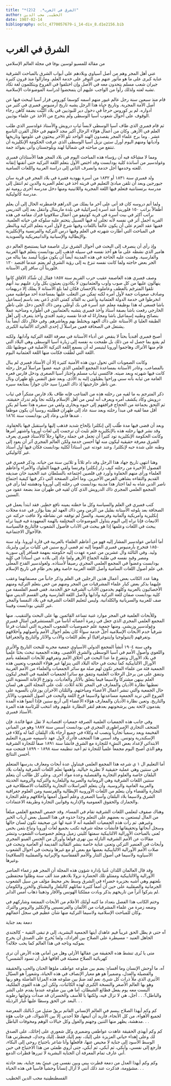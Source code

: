 ```yaml
---
title: "*الشرق في الغرب*.  2(2)"
author: الخطيب, محب الدين
date: 1907-02-14
bibliography: oclc_4770057679-i_14-div_8.d1e2156.bib
---
```




#  الشرق في الغرب 


 من مقالة للمسيو لوسين بوفا في مجلة العالم الإسلامي 

 عني أهل المجر وهم من أصل آسياوي وبلادهم على أبواب الشرق بالمباحث الشرقية عناية كبرى على ما هو مأثور عنهم من التوفر على خدمة العلم. ومازالوا منذ قرون كثيرة جيران شعب مسلم يتحدون معه في الأصل وإن اختلفوا في الفروع ويتكلمون لغة تكاد تشبه لغته ولذلك رأوا من الواجب عليهم أن يتمحضوا لدراسة الموضوعات الإسلامية. 

 قام منذ  سبعين  سنة رجل عالم غيور منهم اسمه كوسما كوروس فزار آسيا ليبحث فيها عن أصل الأمة المجرية. وتاريخ حياة هذا الرجل يشبه تاريخ أرمنيوس فمبري في كثير من أدواره. لم ير كوروس حرجاً في دخول دير للبوذيين في بلاد التُّبَّت بضفة كاهن رجاء الوقوف على أحوال شعوب   آسيا الوسطى ولم يتحرج من الأخذ عن علماء بوذيين. 

 ثم قام فمبري الذي طاف آسيا الوسطى لابساً ثياب درويش والأستاذ غولدسير الذي طلب العلم في الأزهر. وكان من أعمال هؤلاء الرجال أكبر مجد لأمتهم في خلال القرن التاسع  عشر  . وما برح علماء المجر يقصدون الهند الواحد تلو الآخر يبحثون في علومها وتاريخها وأديانها ومنهم اليوم أورل  ستين  نزيل آسيا الوسطى الذي عرفت الحكومة الإنكليزية أن تنتفع من مباحثه في شماليا لهند وبلوجستان وأتى بفوائد جمة. 

 ومما لا مشاحّة فيه أن رؤساء هذه المباحث اليوم في بلاد المجر هما الأستاذان فمبري وغولدسير من أساتذة كلية بودابست وقد اختص الأول بتعلم اللغة التركية حتى أتقنها إتقانه للغته وخدمها أجل خدمة وانصرف الثاني إلى دراسة العربية واللغات السامية. 

 ولد فمبري سنة  ١٨٣١  أو  ١٨٣٢  من أسرة يهودية فقيرة في بلاد المجر في قرية سان جيورجين وبعد أن تلقن مبادئ التعليم في قريته أخذ في تعلم العبرية والدين ثم انتقل إلى مدرسة برتستانتية فتعلم فيها اللغة المجرية واللاتينية ومنها دخل مدرسة أخرى رومية ثم مدرسة كاثوليكية. 

 ولما أتم دروسه كان قد أتى على آخر ما يملك من الدراهم فاضطرته الحال إلى أن يعلم أطفالاً براتب  ١٥٠  فلورينياً عند أسرة إسرائيلية في بلدة مارينتال وانتقل بعد إلى التدريس براتب أكثر في بيت أسرة في قرية كوتيفو من أعمال سلافونيا فترك مقامه في هذه القرية أجمل أثر في نفسه لأنه تجلى له فيها السبيل يتحتم عليه سلوكه في حياته العلمية. ففيها   عقد   العزم على أن يكون عالماً باللغات وفيها شرع لأول أمره بتعلم التركية وبالنظر في المباحث التي أطارت شهرته في العلم وفيها درس التركية والفرنسية والإنكليزية والإيطالية والإسبانية والدانيمريكية والسويدية. 

 وإذ رأى أن ينصرف إلى البحث في أحوال الشرق نزل عاصمة فينا يستنصح العالم دي هامير الذي نشطه على ما هو آخذ نفسه في سبيله فذهب إلى بودابست يتعلم فيها العربية والفارسية. وقضت عليه الحاجة في هذه المدينة أيضاً أن يكون مؤَدِباً ليسد بما يناله من الجر بعض حاجته ولما كانت نفسه تنزع به إلى رؤية الشرق لم يعتم عندما اقتصد  ١٢٠  فلوريناً أن سافر إلى الأستانة. 

 وصف فمبري هذه العاصمة عقيب حرب القريم سنة  ١٨٥٧  فقال إن شُذّاذ الآفاق كانوا ينهالون عليها من كل صوب وأوب والعثمانيون لا يكادون يعبئون بكل وارد عليهم بيد أنهم تلقوا المترجَم بالعطف وعاملوه بالإحسان فكان لما بلغ الأستانة لا يملك إلا دريهمات وصادف صعوبات جمة لأول أمره لكنه تمكن من التغلب عليها بمساعدة  أحد  مواطنيه ممن انخرطوا في خدمة الدولة العثمانية وأعني به القائد كمتي الذي دُعي بعد باسم إسماعيل باشا فسعى له هذا بوظيفة معلم عند أسرة في بك أوغلي ومن ذاك الحين دخل على ناظر الخارجي رفعت باشا بصفة أستاذ وأخذ فمبري يتشبه بالعثمانيين في أطواره ومناحيه عملاً بنصائح وطنيه إسماعيل باشا ومجاراةً له فدعا نفسه رشيد أفندي وأخذ يتعرف إلى أهل الطبقة العليا ي الأستانة على ذاك العهد ويختلط بهم ويعاشرهم. وفي خلال ذلك أيضاً بدأ يشتغل في الصحافة   فعين مراسلاً ل  إحدى  الجرائد الألمانية الكبرى. 

 أصبح فمبري أفندياً بحتاً لا ينقص عن أدباء الأستانة في معرفة اللغة التركية وآدابها. ولكنه لم يقنع بما حصل له من ذلك بل طمحت به نفسه إلى زيارة آسيا الوسطى وهي البلاد التي قام منها الأتراك وهاجموا أوروبا ليتيسر له أن يسمع اللغة التركية الأصلية في موطنها تلك اللغة التي لطُفَت فكانت منها اللغة العثمانية اليوم. 

 وكانت الصعوبات التي تحول دون هذه الأمنية كثيرة إلا أن الأستاذ فمبري لم يبال بالمصاعب. وغادر الأستانة بمساعدة المجمع العلمي الذي عينه عضواً مراسلاً ليرحل رحلة كانت فيها شهرته وبعد صيته. فاكتسى ثياب مسلم واجتاز آسيا الصغرى ودخل   فارس فعره العامة من ثيابه بأنه سني وراحوا يطيلون إليه يد الأذى. وبعد شق النفس بلغ طهران ونال من ناظر خارجيتها إذ ذاك المرزا سيد خان جوازاً بمتابعة سيره. 

 ذكر المترجم به ما لقيه من رحلته هذه من المتاعب فإنه طاف بلاد فارس متنكراً في ثياب درويش وكاد يكشف أمره ويعرف أنه ليس من أهل الإسلام ولكنه نجا ولم تدرك حقيقته. ثم التحق بجماعة من الحجاج فرافقهم إلى خيوه وبخارى ولقي من سفره هذا نصباً لم يكن أقل مما لقيه في مبدأ رحلته وبعد سنة عاد إلى طهران فطلبته روسيا أن يكون موظفاً عندها فأبى وعاد إلى بودابست سنة  ١٨٦٤  . 

 وبعد أن قضى فيها مدة طُلب إلى إنكلترا بإلحاح شديد فذهب إليها واستقبل فيها بالحفاوة. وقد نشر فيها رحلته هذه بالإنكليزية فلم تلبث أن   ترجمت إلى لغات أوروبا واشتهر أمرها وكانت الحكومة الإنكليزية تود كثيراً أن تجعل في جملة رجالها رجلاً كالأستاذ فمبري يعرف الشرق معرفة حقيقية ليكون منه لها أحسن خدمة ولكن العالم المجري آثر أن يعود إلى وطنه على شدة حبه لإنكلترا. وعند عودته عين أستاذاً لكلية بودابست فكان فيها أول أستاذ غير كاثوليكي. 

 وهنا انتهى تاريخ جهاد هذا الرجل وقد دام ثلاثاً و  ثلاثين  سنة من حياته. وذكر فمبري في الفصول الأخيرة من رحلته كيف زار إنكلترا وفرنسا ولقي فيهما الملوك والأمراء وأعاظم العلماء ورأى منهم الحفاوة وأورد في فلصين اجتماعه بالسلطان عبد الحميد خان صديقه القديم والتقاءه بشاهي الفرس الأخيرين. وما أحلى الصفحة التي ذكر فيها كيفية اجتماع ناصر الدين شاه به لما اجتاز هذا مدينة بودابست في رحلته إلى أوروبا ودهشته لما رأى في المجمع العلمي المجري ذاك الدرويش الذي كان لقيه في طهران منذ بضعة عقود من السنين. 

 كتب فمبري في العلم والسياسة وكل ما خطته يمينه نافع خطير. فقد ابتدأ يعمل في الصحافة بعد بلوغه الأستانة بقليل من الزمن ومن ذاك العهد لم يفتأ يؤازر في عدة مجلات إنكليزية وأمريكية وألمانية وفرنسية. والسنُّ لم توقفه عن نشاطه ولا عاقت حركته عن الانبعاث فإنا نراه إلى اليوم يتناول الموضوعات المختلفة بالهمة المعهودة فيه فبينا تراه يبحث في اللغات وعلمها إذا هو يبحث في الآداب فأصول الشعوب فالتاريخ فالسياسة   فالأحوال الاجتماعية.  

 أما أغناس عولدسير المشار إليه فهو من أعاظم العلماء بالعربية في قارة أوروبا. ولد سنة  ١٨٥٠  فتخرج بأرمنيوس فمبري الموما إليه ثم قضى  أربع  سنين في كليات برلين ولبزيك وليد. وفي الثالثة وال  عشرين  من عمره عهدت إليه حكومته بمهمة فسافر إلى سورية ومصر وقيد نفسه في طلبة الجماع الأزهر ولما عاد إلى بلاده عين أستاذاً في كلية بودابست وعضواً في المجمع العلمي المجري رصيفاً لأستاذه. ولغولدسير القدح المعلَّى في علم أصول اللغات السامية وأصل اللغة العربية خاصة وهو بحر طامٍ في تاريخ الإسلام. 

 وهنا عدد الكاتب بعض أعمال هذين الرجلين في العلم وذكر جانباً من مصنفاتهما وعقب عليهما بذكر بعض كبار علماء المشرقيات من المجر ومنهم من خص بتعلم التركية ومنهم الأخصائيون بالعربية وكلهم يخدمون الآداب الشرقية حق الخدمة. ففي قسم الفلسفة من كلية بودابست صفان للغة التركية وآدابها ولأصل اللغة الفارسية وفي القسم الديني منها صف للعربية والسريانية والكلدانية. وليس لتعليم اللغات الشرقية في بلاد النمسا والمجر غير كليتي بودابست وفيينا. 

 وللأبحاث العلمية في المجر موارد غنية تساعد القائمين بها على البحث والتنقيب. منها المجمع العلمي المجري الذي جعل في زمرة أعضائه أناساً من المستشرقين أمثال فمبري وغولدسير وزيشي. ومنها جمعية علم خصوصيات الشعوب المجرية التي أنشأت فرعاً شرقياً خدم الأبحاث الإسلامية أجلَّ خدمة سواءٌ كان بعلم أحوال الأمم وأصولهم وأخلاقهم وتفرقهم (ايتنولوجيا وايتنوغرافيا) أو بعلم اللغات والأدب والآثار والتاريخ والجغرافيا.  

 وفي سنة  ١٩٠٤  أنشأ المجمع الدولي الآسياوي جمعية مجرية للبحث التاريخ والأثري واللغوي وأصول الأمم في آسيا الوسطى والشرق الأقصى. وهذه الجمعية تبحث بحثاً علمياً في بلاد الأورال وتتفرغ ما عدا البحث في أخلاق الأمم وتفرقهم للأبحاث المتعلقة بأمم الأورال الالتاييكية كما تبحث في حالة البلاد التي ينزلها غير هؤلاء الشعوب وتعيين هذه الجمعية فئة من علماء المجر تكون لهم صلة مع سائر الجمعيات والعلماء من الأمم الغربية وتنفق على من يرحل الرحلات العلمية وتتفق مع سائرا لجمعيات العلمية في المجر ليكون العلم بينهن مشتركاً ولاسيما فيما يتعلق بالآثار والعاديات. وتوزع الإعانة السنوية التي   تعطيها نظارة الأديان والمعارف في المجر  ثلاثة  أثلاث.  ثلث  على المجلة التي هي لسان حال الجمعية والتي تنشر أعمال الأعضاء ومباحثهم. والثلثان الآخران يوزعان بالسوية على الفروع التي تريد الجمعية مساعدتها ولاسيما فرع اللغة والبحث في أصول الشعوب والآثار والتاريخ. وتعين نظارة الأديان والمعارف هؤلاء الأعضاء إلى  أربع  سنين فإذا أتموا هذه المدة يقدمون لائحة بمن يرشحونهم بعدهم لتقر النظارة عليهم وقد انتخب للرئاسة هذه المرة الأستاذ فمبري. 

 وفي جانب هذه الجمعيات العلمية الصرفة جمعيات اقتصادية لا تقل عنها فائدة. فإن المتحف التجاري الإمبراطوري المجري في بودابست أسس سنة  ١٨٨٧  وهو من المباني الفخيمة ويعد رسمياً تجارياً ونصب له وكلاء في جميع   أرجاء بلاد البلقان كما له وكلاء في الإسكندرية وتونس. وقد أسس هذا المتحف فأدرك لأول عهد تأسيسه ضرورة التعليم الابتدائي لإعداد بعض النشء للتجارة مع الشرق فأنشأ سنة  ١٨٩١  صفاً للتجارة الشرقية وهو الذي أصبح اليوم مجمعاً علمياً للتجارة ثم أعيد تنظيمه سنة  ١٨٩٨  -  ١٨٩٩  فنتجت منه أحسن النتائج. 

 أما التعليم ال  ١  ي شرعه هذا المجمع العلمي فيتناول عدة أبحاث ومعارف يدرسها المتعلم في سنتين وهي عملية حقيقية لا نظرية خيالية. وأهمها تعلم اللغات الشرقية ولغات بلاد البلقان خاصة والعلوم التجارية والقنصلية وعدة مواد أخرى. وعلى كل طالب أن يتعلم سنتين اللغات الشرقية وهي الرومانية والصربية والبلغارية والتركية والرومية الحديثة والعربية العامية والروسية. وأن يتعلم المراسلات التجارية والكلمات الاصطلاحية في التجارة والقضاء وأن يتعلم من اللغات الأوروبية الإيطالية والفرنسية ومن العلوم جغرافية الشرق ولاسيما بلاد البلقان وآسيا الصغرى وعلم أصول أممها وأخلاقهم وعلم التجارة والجمارك والحقوق العمومية والإدارية وقوانين التجارة وطريقة الاعتمادات. 

 وهناك صفوف لتعلمي اللغات الشرقية تقام في المساء. وقد خصص المجمع العلمي مبلغاً من المال ليستعين به بعضهم على التعلم وحذا حذوه في هذا السبيل بعض أرباب الخير وغيرهم. ثم رأت هذه الجمعيات العلمية أنه لا غنية لها عن صحيفة تكون لسان حالها وسجل أبحاثها وتحقيقاتها فأنشأت مجلة شرقية تكتب بجميع لغات أوروبا وتباع بثمن بخس   تُعنى بالمباحث   الأورالية الالتاييكية سمتها كليتي زميل وبعلم خصوصيات الشعوب وتنشر مقالات عن الأمم الشرقية النازلة بين نهري فولغا وأورال من الجنس الفينو المجري وأبحاث في العنصر التركي وتعنى عناية خاصة بنشر التقاليد القديمة أو العامية وتبحث في صلات الأمم الأورالية الالتاييكية بعضها مع بعض أو مع غيرها وتبحث في أحوال الشعوب الآسياوية ولاسيما في أصول التتار والأمم القفقاسية والإيرانية والصقلبية (السلافية) وغيرها. 

 وقد قال العالمان اللذان عُنيا بإدارة شؤون هذه المجلة أن المجر هم زعماء العناصر الأورالية والالتاييكية وممثلو تلك الحضارة نزولا بلادهم منذ  ألف  سنة وظلوا محتفظين بلغتهم وهي أشبه بجزيرة خضراء في الشرق وسط بحر محيط مؤلف من سيل الشعوب الجرمانية والصقلبية على حين أن أمماً كثيرة تماثلهم كالبلغار والبشناق والخزر والكومان لم يتركوا أثراً من تاريخهم يذكر وبادت مملكتا الهونس والأفار وذهبتا ذهاب أمس الدابر. 

 وختم الكاتب هذا الفصل بتعداد ما كتبه أولئك الأعلام من الأبحاث الممتعة وشاركهم في وضعه زمرة من علماء المشرقيات من الألمان والفرنسيس والإنكليز والروس والترك وكان للمباحث الإسلامية ولاسيما التركية منها شأن عظيم في سجل أعمالهم.  

 دمعة بعد جناية 

 آه حتى مَ يظل الحق غريباً فيم عاهدكِ أيتها الجمعية البشرية، إلى مَ تبقى التقية - كالجندي الجاهل العنيد - مسيطرة على الصلاح بين أفرادك، ولما يُخرج على الصدق أن يخرج بموكبه وتاجه في هذا العالم كما يحب جلاله؟ 

 متى يا تُرى تنشط هذه الحقيقة من عقالها الأزلي وهل من أماني هذه الأرض أن ترى كهربائية الصلاح مضيئة في آفاقها قبل أن تسود الشمس؟ 

 آه، ما أوحش الإنسان وما أقساه: يضم بين ضلوعه عواطف ملؤها الحنان والحب والحقيقة والفضيلة والعدل، وضميراً هو هو معيار الإنصاف في هذه الحياة، وشعوراً هو السيّال الأثيري الذي ملأ ذرات كل شيءٍ، نعم لقد ضمّ بين ضلوعه هذه المزايا الفاضلة وهو ربها وهو بها العالم الأصغر والنسخة الكبرى لهذه الكائنات، ولكن أين هذه القوى الملكية، أليست معه يوم يفعل فظائع الشيطان، أما هي بين ضلوعه عندما يقدم على الشر والباطل؟. . .   أجل، هي لا تزال فيه، ولكنها يا للأسف والخسران قد صدأت وتولتها رطوبة البعد عن الحق وسطا عليها غُبار الرذيلة. . . 

 كم وكم أيهذا الصلاح يبسم في العالم الإنساني القاتم بريقٌ ضئيل من ذُبالتك المعرضة لجميع الأهواء، من كل الأنحاء، فأريد أن أتبعها، فلا أجدني إلا بين الأشواك، في جانب هوّة مدهشة، يظهر منها التنين وجهنم والغول وكل خيالات الوهم ومخوفات الباطل. . . 

 كم وكم أيهذي الحقيقة عاهدت عواطفي وضميري وكل شعوري على   إخائك، على الصدق لك وعلى إهداء حياتي العزيزة علي إليك، نعم إليك فقط، إليك وحدكِ، فيضطرني هذا الوسط الأسود إلى جناية لا محيص عنها، فأفعلها وأنا شاعر باجتياح روحي إلى البكاء، فأرجع إلى نفسي، وأبكي، ثم أبكي، ثم أبكي، حتى أروي ظمئي من هذا الاختياج في حين أني عارف تمام المعرفة أن الجناية البشرية لا تبررها قطرات الدمع. 

 وكم وكم أيهذا العدل من دمعة قطرت بيني وبين نفسي من عينيّ بعد جناية، بعد حادثة مشؤومة، فذكرت عند ذلك أنني لا أزال إنساناً وحشياً قاسياً في هذه الحياة. . . 

 القسطنطينية  محب الدين  الخطيب 
